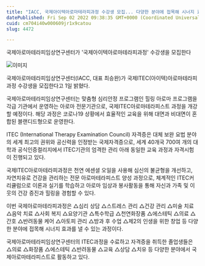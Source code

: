 ```yaml
---
title: "IACC, 국제아이텍아로마테라피과정 수강생 모집... 다양한 분야에 접목해 시너지 효과를 낼 수 있는 과정"
datePublished: Fri Sep 02 2022 09:38:35 GMT+0000 (Coordinated Universal Time)
cuid: cm704i40w000609jr1x9catou
slug: 4472

---
```



국제아로마테라피임상연구센터가 '국제아이텍아로마테라피과정' 수강생을 모집한다

![이미지](https://cdn.hashnode.com/res/hashnode/image/upload/v1739256648238/be834dae-84c6-4112-9ad0-66a8377cc2b4.jpeg)

국제아로마테라피임상연구센터(IACC, 대표 최승완)가 국제ITEC(아이텍)아로마테라피과정 수강생을 모집한다고 1일 밝혔다.

국제아로마테라피임상연구센터는 맞춤형 심리안정 프로그램인 힐링 아로마 프로그램을 각급 기관에서 운영하는 아로마 전문기관으로, 국제ITEC아로마테라피스트 과정을 개강할 예정이다. 해당 과정은 코로나19 상황에서 효율적인 교육을 위해 대면과 비대면이 혼합된 블랜디드형으로 운영한다.

ITEC (International Therapy Examination Council) 자격증은 대체 보완 요법 분야의 세계 최고의 권위와 공신력을 인정받는 국제자격증으로, 세계 40개국 700여 개의 대학과 공식인증컬리지에서 ITEC기관의 엄격한 관리 아래 동일한 교육 과정과 자격시험이 진행되고 있다.

국제ITEC아로마테라피과정은 천연 에센셜 오일을 사용해 심신의 불균형을 개선하고, 자연치유로 건강을 관리하는 전문 아로마테라피스트 양성 과정으로, 체계적인 ITEC커리큘럼으로 이론과 실기를 학습하고 아로마 임상과 봉사활동을 통해 자신과 가족 및 이웃의 건강 증진과 힐링을 경험할 수 있다.

이번 국제아로마테라피과정은 △심리 상담 △스트레스 관리 △건강 관리 △미술 치료 △음악 치료 △사회 복지 △요양기관 △특수학급 △천연화장품 △에스테틱 △의료 △간호 △반려동물 케어 △아토피 관리 △방과 후 수업 △제2의 인생을 위한 창업 등 다양한 분야에 접목해 시너지 효과를 낼 수 있는 과정이다.

국제아로마테라피임상연구센터의 ITEC과정을 수료하고 자격증을 취득한 졸업생들은 △의료 △화장품 △에스테틱 △반려동물 △교육 △상담 △치유 등 다양한 분야에서 국제아로마테라피스트로 활동하고 있다.